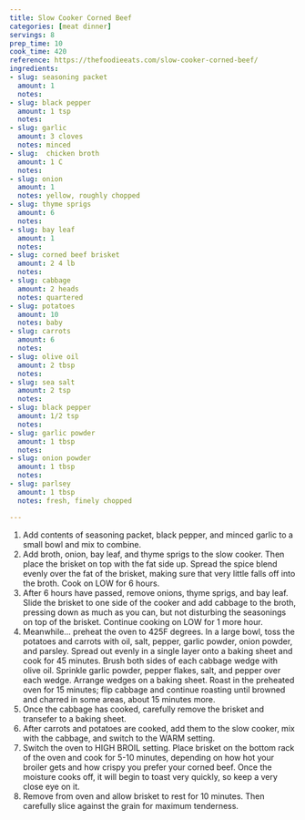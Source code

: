 ```yaml
---
title: Slow Cooker Corned Beef
categories: [meat dinner]
servings: 8
prep_time: 10
cook_time: 420
reference: https://thefoodieeats.com/slow-cooker-corned-beef/
ingredients:
- slug: seasoning packet
  amount: 1
  notes:
- slug: black pepper
  amount: 1 tsp
  notes:
- slug: garlic
  amount: 3 cloves
  notes: minced
- slug:  chicken broth
  amount: 1 C
  notes:
- slug: onion
  amount: 1
  notes: yellow, roughly chopped
- slug: thyme sprigs
  amount: 6
  notes:
- slug: bay leaf
  amount: 1
  notes:
- slug: corned beef brisket
  amount: 2 4 lb
  notes:
- slug: cabbage
  amount: 2 heads
  notes: quartered
- slug: potatoes
  amount: 10
  notes: baby
- slug: carrots
  amount: 6
  notes:
- slug: olive oil
  amount: 2 tbsp
  notes:
- slug: sea salt
  amount: 2 tsp
  notes:
- slug: black pepper
  amount: 1/2 tsp
  notes:
- slug: garlic powder
  amount: 1 tbsp
  notes:
- slug: onion powder
  amount: 1 tbsp
  notes:
- slug: parlsey
  amount: 1 tbsp
  notes: fresh, finely chopped

---
```

1. Add contents of seasoning packet, black pepper, and minced garlic to a small bowl and mix to combine.
2. Add broth, onion, bay leaf, and thyme sprigs to the slow cooker. Then place the brisket on top with the fat side up. Spread the spice blend evenly over the fat of the brisket, making sure that very little falls off into the broth. Cook on LOW for 6 hours.
3. After 6 hours have passed, remove onions, thyme sprigs, and bay leaf. Slide the brisket to one side of the cooker and add cabbage to the broth, pressing down as much as you can, but not disturbing the seasonings on top of the brisket. Continue cooking on LOW for 1 more hour.
4. Meanwhile... preheat the oven to 425F degrees. In a large bowl, toss the potatoes and carrots with oil, salt, pepper, garlic powder, onion powder, and parsley. Spread out evenly in a single layer onto a baking sheet and cook for 45 minutes. Brush both sides of each cabbage wedge with olive oil. Sprinkle garlic powder, pepper flakes, salt, and pepper over each wedge. Arrange wedges on a baking sheet. Roast in the preheated oven for 15 minutes; flip cabbage and continue roasting until browned and charred in some areas, about 15 minutes more.
5. Once the cabbage has cooked, carefully remove the brisket and transefer to a baking sheet.
6. After carrots and potatoes are cooked, add them to the slow cooker, mix with the cabbage, and switch to the WARM setting.
7. Switch the oven to HIGH BROIL setting. Place brisket on the bottom rack of the oven and cook for 5-10 minutes, depending on how hot your broiler gets and how crispy you prefer your corned beef. Once the moisture cooks off, it will begin to toast very quickly, so keep a very close eye on it.
8. Remove from oven and allow brisket to rest for 10 minutes. Then carefully slice against the grain for maximum tenderness.
